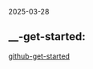2025-03-28

__-get-started:
---------------
[github-get-started](https://docs.github.com/en/get-started)
